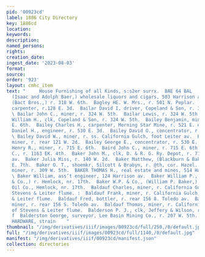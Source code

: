 ```yaml
---
pid: '00923cd'
label: 1886 City Directory
key: 1886cd
location: 
keywords: 
description: 
named_persons: 
rights: 
creation_date: 
ingest_date: '2023-08-03'
format: 
source: 
order: '923'
layout: cmhc_item
text: "     House Furnishing of all Kinds, s:s2er surrx.  BAE 64 BAL        BAER BROTHERS,
  (Isaac and Adolph Baer,) wholesale liquors and cigars, 503 Harrison av.  Baer Tsano,
  (Bact Bros.,) r. 318 W. 6th.  Bagley HE. W. Mrs., r. 501 N. Poplar.  Baikie John,
  carpenter, r.128 E. 3d.  Bailar David I, driver, Copeland & Son, r. 324 W. 5th.
  \ Bailar John C., miner, r. 324 W. 5th.  Bailar Lewis, r. 324 W. 5th.  - Bailar
  William H., clk, Copeland & Son, r. 324 W. 5th.  Bailey Benjamin, miner, r. 706
  E. 6th.  Bailey Charles H., carpenter, Morning Star Mine, r. 521 E. ed.  Bailey
  Daniel H., engineer, r. 530 E. 3d.  Bailey David O., concentrator, r. 530 EK. 3d.
  \ Bailey David W., miner, r. ss. California Gulch, foot Leiter av.  Bailey Edward,
  miner, r. rear 121 W. 2d.  Bailey George E., concentrator, r. 530 E. 3d.  Baird
  Henry R., miner, r. 715 E. 6th.  Baird John C., miner, r. 715 E. 6th.  Baker Erwin
  C., r. 1163 EK. 4th.  Baker John M., clk, D. & R. G. Ry. Depot, r. 719 Harrison
  av.  Baker Julia Miss, r. 140 W. 2d.  Baker Matthew, (Blackburn & Baker,) bds. 301
  E. 7th.  Baker O. T., shoemkr, Silcott & Brabyn, r. @th, cor. Hazel.  Baker Philip,
  miner, r. 309 W. 5th.  BAKER THOMAS H., real estate and mines, 514 Harrison av.
  \ Baker William, ass’t engineer, 124 Harrison av.  Baker William P., (W. P. Baker
  & Co.,) r. Hemlock, nr. 17th.  Baker W.P. & Co., (William P. Baker,) agents Continental
  Oil Co., Hemlock, nr. 17th.  Baldauf Charles, miner, r. California Gulch, E. of
  Stevens & Leiter flume. :  Baldauf Frank, miner, r. California Gulch, east of Stevens
  & Leiter flume.  Baldauf Fred, bottler, r. rear 156 8. Toledo av.  Baldauf Peter,
  miner, r. rear 156 S. Toledo av.  Baldauf Thomas, miner, r. California Gulch, cast
  of Stevens & Leiter flume.  Balderson P. J., clk, Jeffery & Wilson, r. 115 E. 3d.
  f  Balderston George, surveyor, Lee Basin Mining Co., r. 207 W. 5th.  T= BEE SSE™
  HARDWARE, strain    "
thumbnail: "/img/derivatives/iiif/images/00923cd/full/250,/0/default.jpg"
full: "/img/derivatives/iiif/images/00923cd/full/1140,/0/default.jpg"
manifest: "/img/derivatives/iiif/00923cd/manifest.json"
collection: directories
---
```

